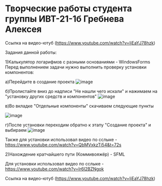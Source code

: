 # Творческие работы студента группы ИВТ-21-1б Гребнева Алексея

Ссылка на видео-ютуб (https://www.youtube.com/watch?v=IjEaYJ78hzk)

Задания данной работы:

1)Калькулятор логарифмов с разными основаниями - WindowsForms
Перед выполнением задачи нужно выполнить проверку установки компонентов:

а)Перейдите в создание проекта
![image](https://user-images.githubusercontent.com/90623727/169984732-ef2856c4-7afb-4b85-9d1e-ebf028cf46d6.png)

б)Пролистайте вниз до надписи "Не нашли чего искали" и нажимаем на "установку других средств и компонентов"
![image](https://user-images.githubusercontent.com/90623727/169985434-ca5beac7-8412-4175-be4b-b41a3eab0961.png)

в)Во вкладке "Отдельные компоненты" скачиваем следующие пункты


![image](https://user-images.githubusercontent.com/90623727/169985926-9e957a59-0a1b-4ae8-8969-bdd1361b0717.png)

г)После установки переходим обратно к этапу "Создание проекта" и выбираем
![image](https://user-images.githubusercontent.com/90623727/169986223-d4a49620-8ad5-4383-9782-7a2b7dd4e609.png)

Также для установки использовал видео по сслыке - https://www.youtube.com/watch?v=QbMVxkzTi54&t=72s


2)Нахождение кратчайшего пути (Коммивояжёр) - SFML

Для установки использовал видео по сслыке - https://www.youtube.com/watch?v=Ir6I2BZNgok

Ссылка на видео-ютуб (https://www.youtube.com/watch?v=IjEaYJ78hzk)

